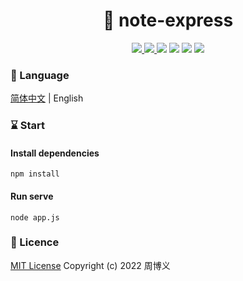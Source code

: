 <h1 align="center">📔 note-express</h1>

<p align="center">
<a target="_blank" href="https://github.com/zhouboyi1998/note-express"> 
<img src="https://img.shields.io/github/stars/zhouboyi1998/note-express?logo=github">
</a>
<a target="_blank" href="https://opensource.org/licenses/MIT"> 
<img src="https://img.shields.io/badge/license-MIT-red"> 
</a>
<img src="https://img.shields.io/badge/Node.js-16.16.0-mediumseagreen">
<img src="https://img.shields.io/badge/Express-4.18.1-lightslategray">
<img src="https://img.shields.io/badge/Body Parser-1.20.0-lightslategray">
<img src="https://img.shields.io/badge/Mongoose-6.4.0-brown">
</p>

### 📖 Language

[简体中文](./README.md) | English

### ⌛ Start

#### Install dependencies

```
npm install
```

#### Run serve

```
node app.js
```

### 📜 Licence

[MIT License](https://opensource.org/licenses/MIT) Copyright (c) 2022 周博义

